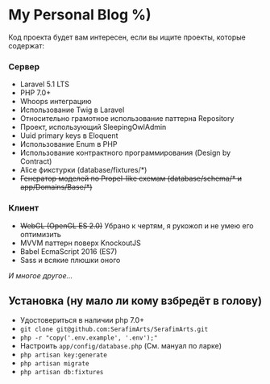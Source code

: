 My Personal Blog %)
===================

Код проекта будет вам интересен, если вы ищите проекты, которые содержат:

### Сервер

- Laravel 5.1 LTS
- PHP 7.0+
- Whoops интеграцию
- Использование Twig в Laravel
- Относительно грамотное использование паттерна Repository
- Проект, использующий SleepingOwlAdmin
- Uuid primary keys в Eloquent
- Использование Enum в PHP
- Использование контрактного программирования (Design by Contract)
- Alice фикстурки (database/fixtures/*)
- ~~Генератор моделей по Propel-like схемам (database/schema/* и app/Domains/Base/*)~~

### Клиент

- ~~WebGL (OpenGL ES 2.0)~~ Убрано к чертям, я рукожоп и не умею его оптимизить
- MVVM паттерн поверх KnockoutJS
- Babel EcmaScript 2016 (ES7)
- Sass и всякие плюшки оного

_И многое другое..._

## Установка (ну мало ли кому взбредёт в голову)

- Удостовериться в наличии php 7.0+
- `git clone git@github.com:SerafimArts/SerafimArts.git`
- `php -r "copy('.env.example', '.env');"`
- Настроить `app/config/database.php` (См. мануал по ларке)
- `php artisan key:generate`
- `php artisan migrate`
- `php artisan db:fixtures`
